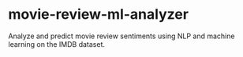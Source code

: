 # movie-review-ml-analyzer
Analyze and predict movie review sentiments using NLP and machine learning on the IMDB dataset.
